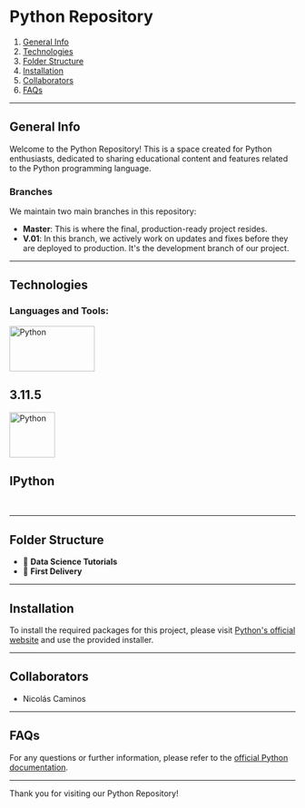 # Python Repository

1. [General Info](#general-info)
2. [Technologies](#technologies)
3. [Folder Structure](#folder-structure)
4. [Installation](#installation)
5. [Collaborators](#collaborators)
6. [FAQs](#faqs)

---

## General Info

Welcome to the Python Repository! This is a space created for Python enthusiasts, dedicated to sharing educational content and features related to the Python programming language.

### Branches

We maintain two main branches in this repository:

- **Master**: This is where the final, production-ready project resides.
- **V.01**: In this branch, we actively work on updates and fixes before they are deployed to production. It's the development branch of our project.

---

## Technologies


<h3 align="left">Languages and Tools:</h3>
<p align="left">
<a href="https://www.python.org" target="_blank" rel="noreferrer"> <img src="https://www.python.org/static/img/python-logo@2x.png" alt="Python" width="150" height="80"/> </a> <h2>3.11.5</h2>
<p align="left">
<a href="https://colab.research.google.com/github/jakevdp/PythonDataScienceHandbook/blob/master/notebooks/01.01-Help-And-Documentation.ipynb" target="_blank" rel="noreferrer"> <img src="https://elc.github.io/blog/images/jupyter-publishing/ipynb-format.png" alt="Python" width="80" height="80"/> </a> <h2>IPython</h2>
</br>

---

## Folder Structure

- 📂 **Data Science Tutorials**
- 📁 **First Delivery**

---

## Installation

To install the required packages for this project, please visit [Python's official website](https://www.python.org/) and use the provided installer.

---

## Collaborators

- Nicolás Caminos

---

## FAQs

For any questions or further information, please refer to the [official Python documentation](https://www.python.org/).

---

Thank you for visiting our Python Repository!
